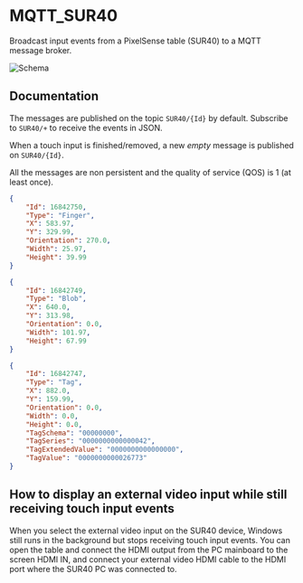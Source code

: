 # MQTT_SUR40
Broadcast input events from a PixelSense table (SUR40) to a MQTT message broker.

![Schema](https://cloud.githubusercontent.com/assets/45740/23794427/b90384e2-0598-11e7-92a9-cb9c8d329442.png)

## Documentation

The messages are published on the topic `SUR40/{Id}` by default. Subscribe to `SUR40/+` to receive the events in JSON.

When a touch input is finished/removed, a new *empty* message is published on `SUR40/{Id}`.

All the messages are non persistent and the quality of service (QOS) is 1 (at least once).

```json
{
    "Id": 16842750,
    "Type": "Finger",
    "X": 583.97,
    "Y": 329.99,
    "Orientation": 270.0,
    "Width": 25.97,
    "Height": 39.99
}
```

```json
{
    "Id": 16842749,
    "Type": "Blob",
    "X": 640.0,
    "Y": 313.98,
    "Orientation": 0.0,
    "Width": 101.97,
    "Height": 67.99
}
```

```json
{
    "Id": 16842747,
    "Type": "Tag",
    "X": 882.0,
    "Y": 159.99,
    "Orientation": 0.0,
    "Width": 0.0,
    "Height": 0.0,
    "TagSchema": "00000000",
    "TagSeries": "0000000000000042",
    "TagExtendedValue": "0000000000000000",
    "TagValue": "0000000000026773"
}
```

## How to display an external video input while still receiving touch input events

When you select the external video input on the SUR40 device, Windows still runs in the background but stops receiving touch input events. You can open the table and connect the HDMI output from the PC mainboard to the screen HDMI IN, and connect your external video HDMI cable to the HDMI port where the SUR40 PC was connected to.

